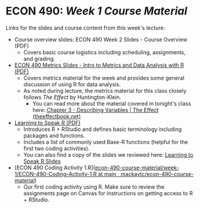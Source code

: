 # ECON 490: *Week 1 Course Material*

Links for the slides and course content from this week's lecture: 

- Course overview slides: ECON 490 Week 2 Slides - Course Overview (PDF)
  - Covers basic course logistics including scheduling, assignments, and grading. 
- [ECON 490 Metrics Slides - Intro to Metrics and Data Analysis with R (PDF)](https://github.com/mackaytc/econ-490-course-material/blob/main/week-1/ECON%20490%20Metrics%20Slides%20-%20Intro%20to%20Metrics%20and%20Data%20Analysis%20with%20R.pdf)
  - Covers metrics material for the week and provides some general discussion of using R for data analysis. 
  - As noted during lecture, the metrics material for this class closely follows *The Effect* by Huntington-Klein. 
    - You can read more about the material covered in tonight's class here: [Chapter 3 - Describing Variables | The Effect (theeffectbook.net)](https://theeffectbook.net/ch-DescribingVariables.html)
- [Learning to Speak R (PDF)](https://github.com/mackaytc/econ-490-course-material/blob/main/week-1/Learning-to-Speak-R.pdf)
  - Introduces R + RStudio and defines basic terminology including packages and functions. 
  - Includes a list of commonly used Base-R functions (helpful for the first two coding activities). 
  - You can also find a copy of the slides we reviewed here: [Learning to Speak R Slides](https://github.com/mackaytc/econ-490-course-material/blob/main/week-1/Learning-to-Speak-R-Slides.pdf)
- [ECON 490 Coding Activity 1.R]([econ-490-course-material/week-1/ECON-490-Coding-Activity-1.R at main · mackaytc/econ-490-course-material](https://github.com/mackaytc/econ-490-course-material/blob/main/week-1/ECON-490-Coding-Activity-1.R))
  - Our first coding activity using R. Make sure to review the assignments page on Canvas for instructions on getting access to R + RStudio.